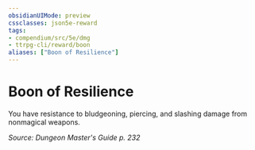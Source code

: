 ```yaml
---
obsidianUIMode: preview
cssclasses: json5e-reward
tags:
- compendium/src/5e/dmg
- ttrpg-cli/reward/boon
aliases: ["Boon of Resilience"]
---
```

# Boon of Resilience

You have resistance to bludgeoning, piercing, and slashing damage from nonmagical weapons.

*Source: Dungeon Master's Guide p. 232*